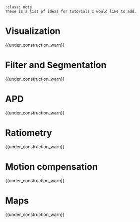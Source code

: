```{admonition} Note
:class: note
These is a list of ideas for tutorials I would like to add.
```


# Visualization 

{{under_construction_warn}}


# Filter and Segmentation 

{{under_construction_warn}}


# APD 

{{under_construction_warn}}


# Ratiometry

{{under_construction_warn}}


# Motion compensation

{{under_construction_warn}}


# Maps

{{under_construction_warn}}